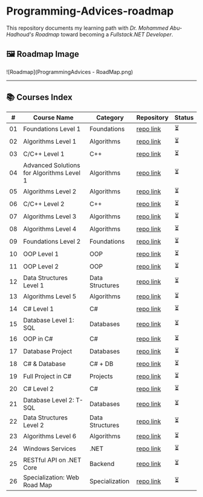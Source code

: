 # Programming-Advices-roadmap
This repository documents my learning path with *Dr. Mohammed Abu-Hadhoud's Roadmap* toward becoming a *Fullstack.NET Developer*.

## 🖼 Roadmap Image
![Roadmap](ProgrammingAdvices - RoadMap.png)

---

## 📚 Courses Index
| #  | Course Name | Category | Repository | Status |
|----|-------------|----------|------------|--------|
| 01 | Foundations Level 1 | Foundations | [repo link](https://github.com/YOUR_USERNAME/roadmap-foundations-level-1) | ⏳ |
| 02 | Algorithms Level 1 | Algorithms | [repo link](https://github.com/YOUR_USERNAME/roadmap-algorithms-level-1) | ⏳ |
| 03 | C/C++ Level 1 | C++ | [repo link](https://github.com/YOUR_USERNAME/roadmap-cpp-level-1) | ⏳ |
| 04 | Advanced Solutions for Algorithms Level 1 | Algorithms | [repo link](https://github.com/YOUR_USERNAME/roadmap-advanced-algorithms-s1) | ⏳ |
| 05 | Algorithms Level 2 | Algorithms | [repo link](https://github.com/YOUR_USERNAME/roadmap-algorithms-level-2) | ⏳ |
| 06 | C/C++ Level 2 | C++ | [repo link](https://github.com/YOUR_USERNAME/roadmap-cpp-level-2) | ⏳ |
| 07 | Algorithms Level 3 | Algorithms | [repo link](https://github.com/YOUR_USERNAME/roadmap-algorithms-level-3) | ⏳ |
| 08 | Algorithms Level 4 | Algorithms | [repo link](https://github.com/YOUR_USERNAME/roadmap-algorithms-level-4) | ⏳ |
| 09 | Foundations Level 2 | Foundations | [repo link](https://github.com/YOUR_USERNAME/roadmap-foundations-level-2) | ⏳ |
| 10 | OOP Level 1 | OOP | [repo link](https://github.com/YOUR_USERNAME/roadmap-oop-level-1) | ⏳ |
| 11 | OOP Level 2 | OOP | [repo link](https://github.com/YOUR_USERNAME/roadmap-oop-level-2) | ⏳ |
| 12 | Data Structures Level 1 | Data Structures | [repo link](https://github.com/YOUR_USERNAME/roadmap-data-structures-level-1) | ⏳ |
| 13 | Algorithms Level 5 | Algorithms | [repo link](https://github.com/YOUR_USERNAME/roadmap-algorithms-level-5) | ⏳ |
| 14 | C# Level 1 | C# | [repo link](https://github.com/YOUR_USERNAME/roadmap-csharp-level-1) | ⏳ |
| 15 | Database Level 1: SQL | Databases | [repo link](https://github.com/YOUR_USERNAME/roadmap-sql-level-1) | ⏳ |
| 16 | OOP in C# | C# | [repo link](https://github.com/YOUR_USERNAME/roadmap-oop-in-csharp) | ⏳ |
| 17 | Database Project | Databases | [repo link](https://github.com/YOUR_USERNAME/roadmap-database-project) | ⏳ |
| 18 | C# & Database | C# + DB | [repo link](https://github.com/YOUR_USERNAME/roadmap-csharp-and-database) | ⏳ |
| 19 | Full Project in C# | Projects | [repo link](https://github.com/YOUR_USERNAME/roadmap-full-csharp-project) | ⏳ |
| 20 | C# Level 2 | C# | [repo link](https://github.com/YOUR_USERNAME/roadmap-csharp-level-2) | ⏳ |
| 21 | Database Level 2: T-SQL | Databases | [repo link](https://github.com/YOUR_USERNAME/roadmap-tsql-level-2) | ⏳ |
| 22 | Data Structures Level 2 | Data Structures | [repo link](https://github.com/YOUR_USERNAME/roadmap-data-structures-level-2) | ⏳ |
| 23 | Algorithms Level 6 | Algorithms | [repo link](https://github.com/YOUR_USERNAME/roadmap-algorithms-level-6) | ⏳ |
| 24 | Windows Services | .NET | [repo link](https://github.com/YOUR_USERNAME/roadmap-windows-services) | ⏳ |
| 25 | RESTful API on .NET Core | Backend | [repo link](https://github.com/YOUR_USERNAME/roadmap-dotnetcore-rest-api) | ⏳ |
| 26 | Specialization: Web Road Map | Specialization | [repo link](https://github.com/YOUR_USERNAME/roadmap-specialization-web) | ⏳ |

